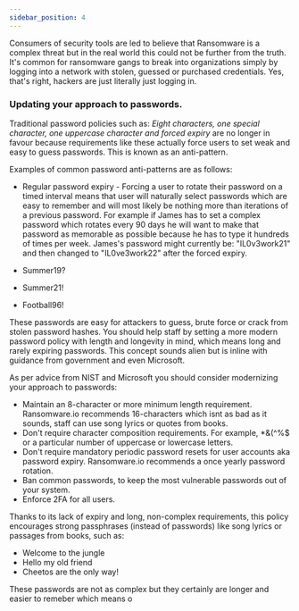 ```yaml
---
sidebar_position: 4
---
```


Consumers of security tools are led to believe that Ransomware is a complex threat but in the real world this could not be further from the truth. 
It's common for ransomware gangs to break into organizations simply by logging into a network with stolen, guessed or purchased credentials. Yes, that's right, hackers are just literally just logging in. 


### Updating your approach to passwords.

Traditional password policies such as: _Eight characters, one special character, one uppercase character and forced expiry_ are no longer in favour because requirements like these actually force users to set weak and easy to guess passwords. This is known as an anti-pattern.

Examples of common password anti-patterns are as follows:

- Regular password expiry - Forcing a user to rotate their password on a timed interval means that user will naturally select passwords which are easy to remember and will most likely be nothing more than iterations of a previous password. For example if James has to set a complex password which rotates every 90 days he will want to make that password as memorable as possible because he has to type it hundreds of times per week. James's password might currently be: "IL0v3work21" and then changed to "IL0ve3work22" after the forced expiry. 

- Summer19?
- Summer21!
- Football96!

These passwords are easy for attackers to guess, brute force or crack from stolen password hashes. You should help staff by setting a more modern password policy with length and longevity in mind, which means long and rarely expiring passwords. This concept sounds alien but is inline with guidance from government and even Microsoft.

As per advice from NIST and Microsoft you should consider modernizing your approach to passwords:

- Maintain an 8-character or more minimum length requirement. Ransomware.io recommends 16-characters which isnt as bad as it sounds, staff can use song lyrics or quotes from books.
- Don't require character composition requirements. For example, *&(^%$ or a particular number of uppercase or lowercase letters.
- Don't require mandatory periodic password resets for user accounts aka password expiry. Ransomware.io recommends a once yearly password rotation.
- Ban common passwords, to keep the most vulnerable passwords out of your system.
- Enforce 2FA for all users.

Thanks to its lack of expiry and long, non-complex requirements, this policy encourages strong passphrases (instead of passwords) like song lyrics or passages from books, such as:

- Welcome to the jungle
- Hello my old friend
- Cheetos are the only way!


These passwords are not as complex but they certainly are longer and easier to remeber which means o




